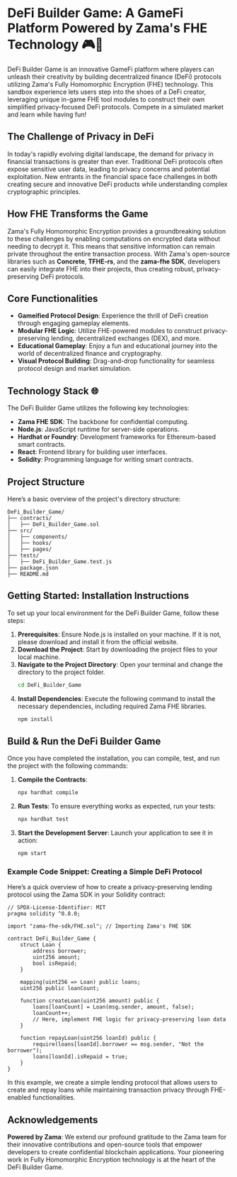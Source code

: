 # DeFi Builder Game: A GameFi Platform Powered by Zama's FHE Technology 🎮🔐

DeFi Builder Game is an innovative GameFi platform where players can unleash their creativity by building decentralized finance (DeFi) protocols utilizing Zama's Fully Homomorphic Encryption (FHE) technology. This sandbox experience lets users step into the shoes of a DeFi creator, leveraging unique in-game FHE tool modules to construct their own simplified privacy-focused DeFi protocols. Compete in a simulated market and learn while having fun!

## The Challenge of Privacy in DeFi

In today's rapidly evolving digital landscape, the demand for privacy in financial transactions is greater than ever. Traditional DeFi protocols often expose sensitive user data, leading to privacy concerns and potential exploitation. New entrants in the financial space face challenges in both creating secure and innovative DeFi products while understanding complex cryptographic principles.

## How FHE Transforms the Game

Zama's Fully Homomorphic Encryption provides a groundbreaking solution to these challenges by enabling computations on encrypted data without needing to decrypt it. This means that sensitive information can remain private throughout the entire transaction process. With Zama's open-source libraries such as **Concrete**, **TFHE-rs**, and the **zama-fhe SDK**, developers can easily integrate FHE into their projects, thus creating robust, privacy-preserving DeFi protocols. 

## Core Functionalities

- **Gameified Protocol Design**: Experience the thrill of DeFi creation through engaging gameplay elements.
- **Modular FHE Logic**: Utilize FHE-powered modules to construct privacy-preserving lending, decentralized exchanges (DEX), and more.
- **Educational Gameplay**: Enjoy a fun and educational journey into the world of decentralized finance and cryptography.
- **Visual Protocol Building**: Drag-and-drop functionality for seamless protocol design and market simulation.

## Technology Stack 🌐

The DeFi Builder Game utilizes the following key technologies:

- **Zama FHE SDK**: The backbone for confidential computing.
- **Node.js**: JavaScript runtime for server-side operations.
- **Hardhat or Foundry**: Development frameworks for Ethereum-based smart contracts.
- **React**: Frontend library for building user interfaces.
- **Solidity**: Programming language for writing smart contracts.

## Project Structure

Here’s a basic overview of the project's directory structure:

```
DeFi_Builder_Game/
├── contracts/
│   ├── DeFi_Builder_Game.sol
├── src/
│   ├── components/
│   ├── hooks/
│   ├── pages/
├── tests/
│   ├── DeFi_Builder_Game.test.js
├── package.json
├── README.md
```

## Getting Started: Installation Instructions

To set up your local environment for the DeFi Builder Game, follow these steps:

1. **Prerequisites**: Ensure Node.js is installed on your machine. If it is not, please download and install it from the official website.
2. **Download the Project**: Start by downloading the project files to your local machine.
3. **Navigate to the Project Directory**: Open your terminal and change the directory to the project folder.
   ```bash
   cd DeFi_Builder_Game
   ```
4. **Install Dependencies**: Execute the following command to install the necessary dependencies, including required Zama FHE libraries.
   ```bash
   npm install
   ```

## Build & Run the DeFi Builder Game

Once you have completed the installation, you can compile, test, and run the project with the following commands:

1. **Compile the Contracts**:
   ```bash
   npx hardhat compile
   ```
2. **Run Tests**: To ensure everything works as expected, run your tests:
   ```bash
   npx hardhat test
   ```
3. **Start the Development Server**: Launch your application to see it in action:
   ```bash
   npm start
   ```

### Example Code Snippet: Creating a Simple DeFi Protocol

Here’s a quick overview of how to create a privacy-preserving lending protocol using the Zama SDK in your Solidity contract:

```solidity
// SPDX-License-Identifier: MIT
pragma solidity ^0.8.0;

import "zama-fhe-sdk/FHE.sol"; // Importing Zama's FHE SDK

contract DeFi_Builder_Game {
    struct Loan {
        address borrower;
        uint256 amount;
        bool isRepaid;
    }
    
    mapping(uint256 => Loan) public loans;
    uint256 public loanCount;

    function createLoan(uint256 amount) public {
        loans[loanCount] = Loan(msg.sender, amount, false);
        loanCount++;
        // Here, implement FHE logic for privacy-preserving loan data
    }

    function repayLoan(uint256 loanId) public {
        require(loans[loanId].borrower == msg.sender, "Not the borrower");
        loans[loanId].isRepaid = true;
    }
}
```

In this example, we create a simple lending protocol that allows users to create and repay loans while maintaining transaction privacy through FHE-enabled functionalities.

## Acknowledgements

**Powered by Zama**: We extend our profound gratitude to the Zama team for their innovative contributions and open-source tools that empower developers to create confidential blockchain applications. Your pioneering work in Fully Homomorphic Encryption technology is at the heart of the DeFi Builder Game.
